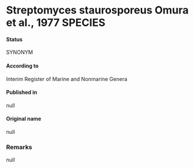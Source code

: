 # Streptomyces staurosporeus Omura et al., 1977 SPECIES

#### Status
SYNONYM

#### According to
Interim Register of Marine and Nonmarine Genera

#### Published in
null

#### Original name
null

### Remarks
null